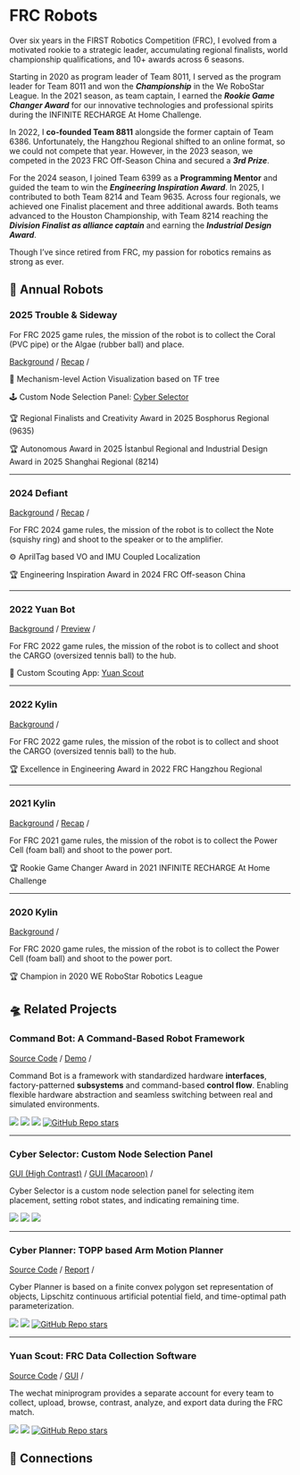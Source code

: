 # FRC Robots

Over six years in the FIRST Robotics Competition (FRC), I evolved from a motivated rookie to a strategic leader, accumulating regional finalists, world championship qualifications, and 10+ awards across 6 seasons.

<CenteredImg src="/projects/frc/flag.jpg" width=50% />

Starting in 2020 as program leader of Team 8011, I served as the program leader for Team 8011 and won the **_Championship_** in the We RoboStar League. In the 2021 season, as team captain, I earned the **_Rookie Game Changer Award_** for our innovative technologies and professional spirits during the INFINITE RECHARGE At Home Challenge.

In 2022, I **co-founded Team 8811** alongside the former captain of Team 6386. Unfortunately, the Hangzhou Regional shifted to an online format, so we could not compete that year. However, in the 2023 season, we competed in the 2023 FRC Off-Season China and secured a **_3rd Prize_**.

For the 2024 season, I joined Team 6399 as a **Programming Mentor** and guided the team to win the **_Engineering Inspiration Award_**. In 2025, I contributed to both Team 8214 and Team 9635. Across four regionals, we achieved one Finalist placement and three additional awards. Both teams advanced to the Houston Championship, with Team 8214 reaching the **_Division Finalist as alliance captain_** and earning the **_Industrial Design Award_**.

Though I’ve since retired from FRC, my passion for robotics remains as strong as ever.

## :rocket: Annual Robots

### 2025 Trouble & Sideway

<RightImg src="/projects/frc/2025.png" width="30%" />

For FRC 2025 game rules, the mission of the robot is to collect the Coral (PVC pipe) or the Algae (rubber ball) and place.

[Background](https://www.youtube.com/watch?v=YWbxcjlY9JY) /
[Recap](https://www.bilibili.com/video/BV141QGYHEo8) /

:crystal_ball: Mechanism-level Action Visualization based on TF tree

:joystick: Custom Node Selection Panel: [Cyber Selector](#cyber-selector-custom-node-selection-panel)

:trophy: Regional Finalists and Creativity Award in 2025 Bosphorus Regional (9635)

:trophy: Autonomous Award in 2025 İstanbul Regional and Industrial Design Award in 2025 Shanghai Regional (8214)

---

### 2024 Defiant

<RightImg src="/projects/frc/2024.png" width="30%" />

[Background](https://www.youtube.com/watch?v=9keeDyFxzY4) /
[Recap](https://www.bilibili.com/video/BV1pbWCejEUi) /

For FRC 2024 game rules, the mission of the robot is to collect the Note (squishy ring) and shoot to the speaker or to the amplifier.

:gear: AprilTag based VO and IMU Coupled Localization

:trophy: Engineering Inspiration Award in 2024 FRC Off-season China

---

### 2022 Yuan Bot

<RightImg src="/projects/frc/2023.png" width="30%" />

[Background](https://www.youtube.com/watch?v=LgniEjI9cCM) /
[Preview](https://www.bilibili.com/video/BV1RW4y1M72Y) /

For FRC 2022 game rules, the mission of the robot is to collect and shoot the CARGO (oversized tennis ball) to the hub.

:dart: Custom Scouting App: [Yuan Scout](#yuan-scout-frc-data-collection-software)

---

### 2022 Kylin

<RightImg src="/projects/frc/2022.png" width="30%" />

[Background](https://www.youtube.com/watch?v=LgniEjI9cCM) /

For FRC 2022 game rules, the mission of the robot is to collect and shoot the CARGO (oversized tennis ball) to the hub.

:trophy: Excellence in Engineering Award in 2022 FRC Hangzhou Regional

---

### 2021 Kylin

<RightImg src="/projects/frc/2021.png" width="30%" />

[Background](https://www.youtube.com/watch?v=I77Dz9pfds4) /
[Recap](https://www.bilibili.com/video/BV1WQ4y1z7DM/) /

For FRC 2021 game rules, the mission of the robot is to collect the Power Cell (foam ball) and shoot to the power port.

:trophy: Rookie Game Changer Award in 2021 INFINITE RECHARGE At Home Challenge

---

### 2020 Kylin

<RightImg src="/projects/frc/2020.png" width="30%" />

[Background](https://www.youtube.com/watch?v=gmiYWTmFRVE) /

For FRC 2020 game rules, the mission of the robot is to collect the Power Cell (foam ball) and shoot to the power port.

:trophy: Champion in 2020 WE RoboStar Robotics League

## :flying_saucer: Related Projects

### Command Bot: A Command-Based Robot Framework

<RightImg src="/projects/frc/2025-cb.png" width="30%" />

[Source Code](https://github.com/zhangzrjerry/commandbot) /
[Demo](https://www.bilibili.com/video/BV1CzZaYSE1W/) /

Command Bot is a framework with standardized hardware **interfaces**, factory-patterned **subsystems** and command-based **control flow**. Enabling flexible hardware abstraction and seamless switching between real and simulated environments.

<Badges>
    <img src="/tags/java.svg">
    <img src="/tags/akit.svg">
    <img src="/tags/ascope.svg">
    <a href="https://img.shields.io/github/stars/zhangzrjerry/commandbot"><img alt="GitHub Repo stars" src="https://img.shields.io/github/stars/zhangzrjerry/commandbot"></a>
</Badges>

---

### Cyber Selector: Custom Node Selection Panel

<RightImg src="/projects/frc/2025-cs.png" width="30%" />

[GUI (High Contrast)](/projects/frc/2025-cs-guih.png) /
[GUI (Macaroon)](/projects/frc/2025-cs-guim.png) /

Cyber ​​Selector is a custom node selection panel for selecting item placement, setting robot states, and indicating remaining time.

<Badges>
    <img src="/tags/frc-8214.svg">
    <img src="/tags/html.svg">
    <img src="/tags/nt4.svg">
</Badges>

---

### Cyber Planner: TOPP based Arm Motion Planner

<RightImg src="/projects/frc/2025-cp.png" width="30%" />

[Source Code](https://github.com/frcnextinnovation/Cyber-Planner-2025) /
[Report](/assets/cyber-planner.pdf) /

Cyber Planner is based on a finite convex polygon set representation of objects, Lipschitz continuous artificial potential field, and time-optimal path parameterization.

<Badges>
    <img src="/tags/frc-8214.svg">
    <img src="/tags/cpp.svg">
    <a href="https://github.com/frcnextinnovation/cyber-planner-2025"><img alt="GitHub Repo stars" src="https://img.shields.io/github/stars/frcnextinnovation/cyber-planner-2025"></a>
</Badges>

---

### Yuan Scout: FRC Data Collection Software

<RightImg src="/projects/frc/2022-ys.png" width="30%" />

[Source Code](https://github.com/frc8811/FRC_SCOUTING) /
[GUI](/projects/frc/2022-ys-gui.png) /

The wechat miniprogram provides a separate account for every team to collect, upload, browse, contrast, analyze, and export data during the FRC match.

<Badges>
    <img src="/tags/frc-8811.svg">
    <img src="/tags/wxml.svg">
    <a href="https://img.shields.io/github/stars/frc8811/frc_scouting"><img alt="GitHub Repo stars" src="https://img.shields.io/github/stars/frc8811/frc_scouting"></a>
</Badges>

## :bicyclist: Connections

<script setup>
import { VPTeamMembers } from 'vitepress/theme'

const frcmembers = [
  {
    avatar: 'https://github.com/laytcai.png',
    name: 'Layton Cai',
    title: 'Captain',
    org: 'FRC8011',
    links: [
      { icon: 'github', link: 'https://github.com/laytcai' }
    ]
  },
  {
    avatar: 'https://github.com/edward-yue-peng.png',
    name: 'Yue Peng',
    title: 'Co-founder',
    org: 'FRC8811',
    orgLink: 'https://github.com/frc8811',
    links: [
      { icon: 'github', link: 'https://github.com/edward-yue-peng' }
    ]
  },
  {
    avatar: 'https://github.com/flowerst-0416.png',
    name: 'Fujun Ruan',
    title: 'Mentor',
    org: 'FRC8214',
    orgLink: 'https://github.com/frcnextinnovation',
    desc: '',
    links: [
      {icon:'github', link:'https://github.com/flowerst-0416'},
      {icon: 'orcid', link:'https://orcid.org/0009-0007-7552-3913'},
      {icon:'googlescholar', link:'https://scholar.google.com/citations?user=0C7Zg4QAAAAJ&hl'},
      {icon: 'homepage', link: 'https://fujunruan.com'}
    ]
  },
  {
    avatar: 'https://github.com/rockyxrq.png',
    name: 'Rocky Xu',
    title: 'Program Mentor',
    org: 'FRC8214',
    orgLink: 'https://github.com/frcnextinnovation',
    desc: '',
    links: [
      { icon: 'github', link: 'https://github.com/rockyxrq' },
      { icon: 'homepage', link: 'https://www.rocky-xrq.com/' }
    ]
  },
  {
    avatar: 'https://github.com/mirrorcy.png',
    name: 'MirrorCY',
    title: 'Program Mentor',
    org: 'FRC8214',
    orgLink: 'https://github.com/frcnextinnovation',
    desc: '',
    links: [
      {icon:'github', link:'https://github.com/mirrorcy'}
    ]
  },
  {
    avatar: 'https://github.com/Waipok-Fu.png',
    name: 'Waipok Fu',
    title: 'Program Mentor',
    org: 'FRC8214',
    orgLink: 'https://github.com/frcnextinnovation',
    desc: '',
    links: [
      {icon:'github', link:'https://github.com/waipok-fu'},
      {icon:'homepage', link:'https://waipok-fu.github.io'}
    ]
  },
  {
    avatar: 'https://github.com/boring180.png',
    name: 'Borong Xu',
    title: 'Alumni',
    org: 'FRC5449',
    desc: '',
    links: [
      { icon: 'github', link: 'https://github.com/boring180' },
      { icon: 'homepage', link: 'https://boring180.github.io/' }
    ]
  }
]

</script>

<VPTeamMembers size="small" :members="frcmembers" />
